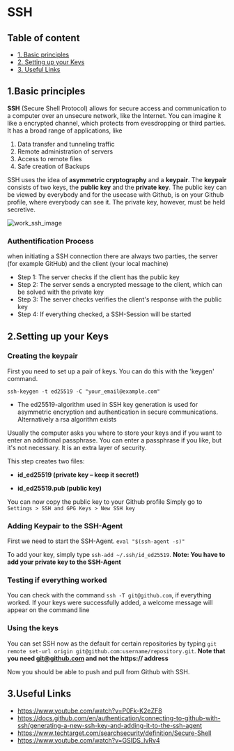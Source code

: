 # SSH

## Table of content

- [1. Basic principles](#1-basic-principles)
- [2. Setting up your Keys](#2-setting-up-your-keys)
- [3. Useful Links](#3-useful-links)


## 1.Basic principles

**SSH** (Secure Shell Protocol) allows for secure access and communication to a computer over an unsecure network, like the Internet. You can imagine it like a encrypted channel, which protects from evesdropping or third parties.
It has a broad range of applications, like
1. Data transfer and tunneling traffic
2. Remote administration of servers
3. Access to remote files
4. Safe creation of Backups




SSH uses the idea of **asymmetric cryptography** and a **keypair**. 
The **keypair** consists of two keys, the **public key** and the **private key**. The public key can be viewed by everybody and for the usecase with Github, is on your Github profile, where everybody can see it. The private key, however, must be held secretive.

![work_ssh_image](https://cdn.prod.website-files.com/5ff66329429d880392f6cba2/6798c653a6f92c868e7ea53b_61c1b963247368113bbeef17_Secure%2520Shell%2520work.png)

### Authentification Process
when initiating a SSH connection there are always two parties, the server (for example GitHub) and the client (your local machine)

- Step 1: The server checks if the client has the public key
- Step 2: The server sends a encrypted message to the client, which can be solved with the private key
- Step 3: The server checks verifies the client's response with the public key
- Step 4: If everything checked, a SSH-Session will be started




## 2.Setting up your Keys


### Creating the keypair
First you need to set up a pair of keys. You can do this with the 'keygen' command.

`ssh-keygen -t ed25519 -C "your_email@example.com"`

- The ed25519-algorithm used in SSH key generation is used for asymmetric encryption and authentication in secure communications. Alternatively a rsa algorithm exists

Usually the computer asks you where to store your keys and if you want to enter an additional passphrase. You can enter a passphrase if you like, but it's not necessary. It is an extra layer of security.

This step creates two files:

- **id_ed25519 (private key – keep it secret!)**

- **id_ed25519.pub (public key)**

You can now copy the public key to your Github profile
Simply go to `Settings > SSH and GPG Keys > New SSH key`

### Adding Keypair to the SSH-Agent
First we need to start the SSH-Agent.
`eval "$(ssh-agent -s)"` 

To add your key, simply type `ssh-add ~/.ssh/id_ed25519`.
**Note: You have to add your private key to the SSH-Agent**

### Testing if everything worked
You can check with the command `ssh -T git@github.com`, if everything worked.
If your keys were successfully added, a welcome message will appear on the command line

### Using the keys
You can set SSH now as the default for certain repositories by typing
`git remote set-url origin git@github.com:username/repository.git`.
**Note that you need git@github.com and not the https:// address**

Now you should be able to push and pull from Github with SSH.


## 3.Useful Links
- https://www.youtube.com/watch?v=P0Fk-K2eZF8
- https://docs.github.com/en/authentication/connecting-to-github-with-ssh/generating-a-new-ssh-key-and-adding-it-to-the-ssh-agent
- https://www.techtarget.com/searchsecurity/definition/Secure-Shell
- https://www.youtube.com/watch?v=GSIDS_lvRv4


